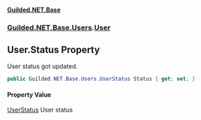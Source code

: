 
#### [Guilded.NET.Base](index 'index')
### [Guilded.NET.Base.Users](index#Guilded_NET_Base_Users 'Guilded.NET.Base.Users').[User](User 'Guilded.NET.Base.Users.User')
## User.Status Property
User status got updated.  
```csharp
public Guilded.NET.Base.Users.UserStatus Status { get; set; }
```

#### Property Value
[UserStatus](UserStatus 'Guilded.NET.Base.Users.UserStatus')
User status
